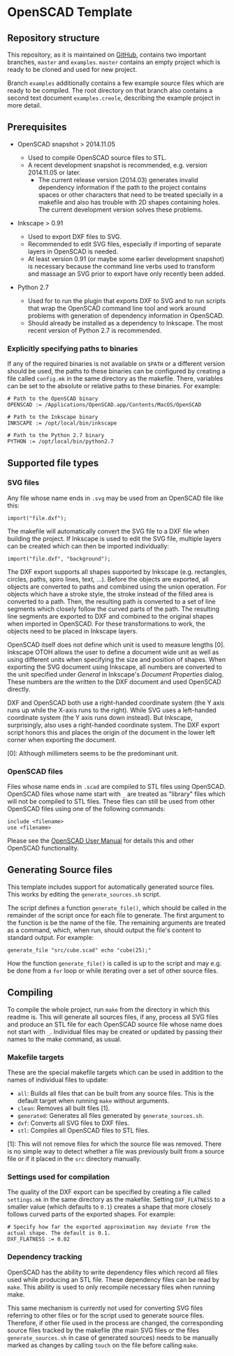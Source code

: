 # OpenSCAD Template

## Repository structure

This repository, as it is maintained on [GitHub](http://github.com/Feuermurmel/openscad-template), contains two important branches, `master` and `examples`. `master` contains an empty project which is ready to be cloned and used for new project.

Branch `examples` additionally contains a few example source files which are ready to be compiled. The root directory on that branch also contains a second text document `examples.creole`, describing the example project in more detail.


## Prerequisites

- OpenSCAD snapshot > 2014.11.05
	- Used to compile OpenSCAD source files to STL.
	- A recent development snapshot is recommended, e.g. version 2014.11.05 or later.
		- The current release version (2014.03) generates invalid dependency information if the path to the project contains spaces or other characters that need to be treated specially in a makefile and also has trouble with 2D shapes containing holes. The current development version solves these problems.

- Inkscape > 0.91
	- Used to export DXF files to SVG.
	- Recommended to edit SVG files, especially if importing of separate layers in OpenSCAD is needed.
	- At least version 0.91 (or maybe some earlier development snapshot) is necessary because the command line verbs used to transform and massage an SVG prior to export have only recently been added.

- Python 2.7
	- Used for to run the plugin that exports DXF to SVG and to run scripts that wrap the OpenSCAD command line tool and work around problems with generation of dependency information in OpenSCAD.
	- Should already be installed as a dependency to Inkscape. The most recent version of Python 2.7 is recommended.


### Explicitly specifying paths to binaries

If any of the required binaries is not available on `$PATH` or a different version should be used, the paths to these binaries can be configured by creating a file called `config.mk` in the same directory as the makefile. There, variables can be set to the absolute or relative paths to these binaries. For example:

	# Path to the OpenSCAD binary
	OPENSCAD := /Applications/OpenSCAD.app/Contents/MacOS/OpenSCAD
	
	# Path to the Inkscape binary
	INKSCAPE := /opt/local/bin/inkscape
	
	# Path to the Python 2.7 binary
	PYTHON := /opt/local/bin/python2.7


## Supported file types

### SVG files

Any file whose name ends in `.svg` may be used from an OpenSCAD file like this:

	import("file.dxf");

The makefile will automatically convert the SVG file to a DXF file when building the project. If Inkscape is used to edit the SVG file, multiple layers can be created which can then be imported individually:

	import("file.dxf", "background");

The DXF export supports all shapes supported by Inkscape (e.g. rectangles, circles, paths, spiro lines, text, …). Before the objects are exported, all objects are converted to paths and combined using the union operation. For objects which have a stroke style, the stroke instead of the filled area is converted to a path. Then, the resulting path is converted to a set of line segments which closely follow the curved parts of the path. The resulting line segments are exported to DXF and combined to the original shapes when imported in OpenSCAD. For these transformations to work, the objects need to be placed in Inkscape layers.

OpenSCAD itself does not define which unit is used to measure lengths [0]. Inkscape OTOH allows the user to define a document wide unit as well as using different units when specifying the size and position of shapes. When exporting the SVG document using Inkscape, all numbers are converted to the unit specified under _General_ in Inkscape's _Document Properties_ dialog. These numbers are the written to the DXF document and used OpenSCAD directly.

DXF and OpenSCAD both use a right-handed coordinate system (the Y axis runs up while the X-axis runs to the right). While SVG uses a left-handed coordinate system (the Y axis runs down instead). But Inkscape, surprisingly, also uses a right-handed coordinate system. The DXF export script honors this and places the origin of the document in the lower left corner when exporting the document.

[0]: Although millimeters seems to be the predominant unit.


### OpenSCAD files

Files whose name ends in `.scad` are compiled to STL files using OpenSCAD. OpenSCAD files whose name start with `_` are treated as "library" files which will not be compiled to STL files. These files can still be used from other OpenSCAD files using one of the following commands:

	include <filename>
	use <filename>

Please see the [OpenSCAD User Manual](http://en.wikibooks.org/wiki/OpenSCAD_User_Manual/Print_version) for details this and other OpenSCAD functionality.


## Generating Source files

This template includes support for automatically generated source files. This works by editing the `generate_sources.sh` script.

The script defines a function `generate_file()`, which should be called in the remainder of the script once for each file to generate. The first argument to the function is be the name of the file. The remaining arguments are treated as a command, which, when run, should output the file's content to standard output. For example:

	generate_file "src/cube.scad" echo "cube(25);"

How the function `generate_file()` is called is up to the script and may e.g. be done from a `for` loop or while iterating over a set of other source files.


## Compiling

To compile the whole project, run `make` from the directory in which this readme is. This will generate all sources files, if any, process all SVG files and produce an STL file for each OpenSCAD source file whose name does not start with `_`. Individual files may be created or updated by passing their names to the make command, as usual.


### Makefile targets

These are the special makefile targets which can be used in addition to the names of individual files to update:

- `all`: Builds all files that can be built from any source files. This is the default target when running `make` without arguments.
- `clean`: Removes all built files [1].
- `generated`: Generates all files generated by `generate_sources.sh`.
- `dxf`: Converts all SVG files to DXF files.
- `stl`: Compiles all OpenSCAD files to STL files.

[1]: This will not remove files for which the source file was removed. There is no simple way to detect whether a file was previously built from a source file or if it placed in the `src` directory manually.


### Settings used for compilation

The quality of the DXF export can be specified by creating a file called `settings.mk` in the same directory as the makefile. Setting `DXF_FLATNESS` to a smaller value (which defaults to `0.1`) creates a shape that more closely follows curved parts of the exported shapes. For example:

	# Specify how far the exported approximation may deviate from the actual shape. The default is 0.1.
	DXF_FLATNESS := 0.02


### Dependency tracking

OpenSCAD has the ability to write dependency files which record all files used while producing an STL file. These dependency files can be read by `make`. This ability is used to only recompile necessary files when running make.

This same mechanism is currently not used for converting SVG files referring to other files or for the script used to generate source files. Therefore, if other file used in the process are changed, the corresponding source files tracked by the makefile (the main SVG files or the files `generate_sources.sh` in case of generated sources) needs to be manually marked as changes by calling `touch` on the file before calling `make`.
